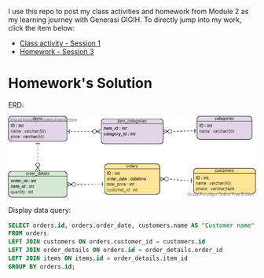 I use this repo to post my class activities and homework from Module 2 as my learning journey with Generasi GIGIH. To directly jump into my work, click the item below:
* [Class activity - Session 1](./class_activity1)
* [Homework - Session 3](./homework)

# Homework's Solution
ERD:

![alt text](https://github.com/renvelvet/techclass2_yabb/blob/master/homework/images/ERD.png)

Display data query:
```sql
SELECT orders.id, orders.order_date, customers.name AS "Customer name", customers.phone AS "Customer phone", orders.total_price, group_concat(items.name separator ', ') AS "Items bought"
FROM orders
LEFT JOIN customers ON orders.customer_id = customers.id
LEFT JOIN order_details ON orders.id = order_details.order_id
LEFT JOIN items ON items.id = order_details.item_id
GROUP BY orders.id;
```
